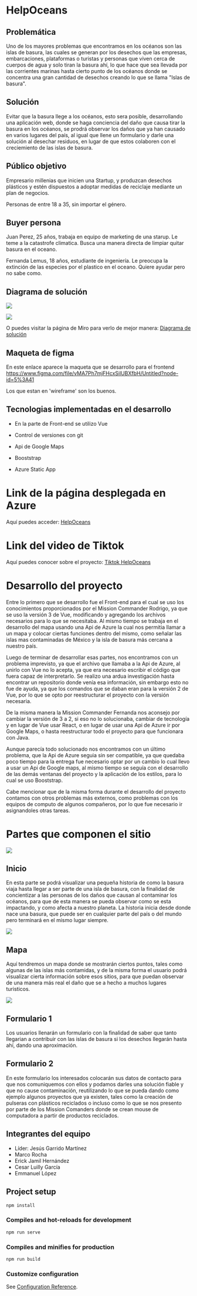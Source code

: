 # HelpOceans
## Problemática 

Uno de los mayores problemas que encontramos en los océanos son las islas de basura, las cuales se generan por los desechos que las empresas, embarcaciones, plataformas o turistas y personas que viven cerca de cuerpos de agua y solo tiran la basura ahí, lo que hace que sea llevada por las corrientes marinas hasta cierto punto de los océanos donde se concentra una gran cantidad de desechos creando lo que se llama "Islas de basura". 

## Solución

Evitar que la basura llege a los océanos, esto sera posible, desarrollando una aplicación web, donde se haga conciencia del daño que causa tirar la basura en los océanos, se prodrá observar los daños que ya han causado en varios lugares del país, al igual que llene un formulario y darle una solución al desechar residuos, en lugar de que estos colaboren con el creciemiento de las islas de basura.

## Público objetivo

Empresario millenias que inicien una Startup, y produzcan desechos plásticos y estén dispuestos a adoptar medidas de reciclaje mediante un plan de negocios.

Personas de entre 18 a 35, sin importar el género.

## Buyer persona

Juan Perez, 25 años, trabaja en equipo de marketing de una starup.
Le teme a la catastrofe climatica.
Busca una manera directa de limpiar quitar basura en el oceano.

Fernanda Lemus, 18 años, estudiante de ingeniería.
Le preocupa la extinción de las especies por el plastico en el oceano.
Quiere ayudar pero no sabe como.

## Diagrama de solución

![](./src/assets/imagenes/Flowchart.jpg)

![](./src/assets/imagenes/Flowchart2.jpg)

O puedes visitar la página de Miro para verlo de mejor manera: [Diagrama de solución](https://miro.com/app/board/uXjVO0qHyDI=/?share_link_id=173608525418)

## Maqueta de figma

En este enlace aparece la maqueta que se desarrollo para el frontend https://www.figma.com/file/vMA7Ph7mjFHcxSilUBXfbH/Untitled?node-id=5%3A41

Los que estan en 'wireframe' son los buenos.

## Tecnologias implementadas en el desarrollo

* En la parte de Front-end se utilizo Vue

* Control de versiones con git

* Api de Google Maps

* Booststrap

* Azure Static App 

# Link de la página desplegada en Azure

Aquí puedes acceder: [HelpOceans](https://yellow-river-04a0d530f.1.azurestaticapps.net/)

# Link del video de Tiktok

Aquí puedes conocer sobre el proyecto: [Tiktok HelpOceans](https://vm.tiktok.com/ZMLc39h9g/?k=1)

# Desarrollo del proyecto

Entre lo primero que se desarrollo fue el Front-end para el cual se uso los conocimientos proporcionados por el Mission Commander Rodrigo, ya que se uso la versión 3 de Vue, modificando y agregando los archivos necesarios para lo que se necesitaba. Al mismo tiempo se trabaja en el desarrollo del mapa usando una Api de Azure la cual nos permitia llamar a un mapa y colocar ciertas funciones dentro del mismo, como señalar las islas mas contaminadas de México y la isla de basura más cercana a nuestro país.

Luego de terminar de desarrollar esas partes, nos encontramos con un problema imprevisto, ya que el archivo que llamaba a la Api de Azure, al unirlo con Vue no lo acepta, ya que era necesario escribir el código que fuera capaz de interpretarlo. Se realizo una ardua investigación hasta encontrar un repositorio donde venía esa información, sin embargo esto no fue de ayuda, ya que los comandos que se daban eran para la versión 2 de Vue, por lo que se opto por reestructurar el proyecto con la versión necesaria.

De la misma manera la Mission Commander Fernanda nos aconsejo por cambiar la versión de 3 a 2, si eso no lo solucionaba, cambiar de tecnología y en lugar de Vue usar React, o en lugar de usar una Api de Azure ir por Google Maps, o hasta reestructurar todo el proyecto para que funcionara con Java.

Aunque parecía todo solucionado nos encontramos con un último problema, que la Api de Azure seguia sin ser compatible, ya que quedaba poco tiempo para la entrega fue necesario optar por un cambio lo cual llevo a usar un Api de Google maps, al mismo tiempo se seguía con el desarrollo de las demás ventanas del proyecto y la aplicación de los estilos, para lo cual se uso Booststrap.

Cabe mencionar que de la misma forma durante el desarrollo del proyecto contamos con otros problemas más externos, como problemas con los equipos de computo de algunos compañeros, por lo que fue necesario ir asignandoles otras tareas.

# Partes que componen el sitio

![](./src/assets/imagenes/Pagina.gif)

## Inicio 

En esta parte se podrá visualizar una pequeña historia de como la basura viaja hasta llegar a ser parte de una isla de basura, con la finalidad de concientizar a las personas de los daños que causan al contaminar los océanos, para que de esta manera se pueda observar como se esta impactando, y como afecta a nuestro planeta. La historia inicia desde donde nace una basura, que puede ser en cualquier parte del país o del mundo pero terminará en el mismo lugar siempre.

![](./src/assets/imagenes/Inicio.gif)

## Mapa

Aquí tendremos un mapa donde se mostrarán ciertos puntos, tales como algunas de las islas más contamidas, y de la misma forma el usuario podrá visualizar cierta información sobre esos sitios, para que puedan observar de una manera más real el daño que se a hecho a muchos lugares turisticos.

![](./src/assets/imagenes/Mapa.gif)

## Formulario 1

Los usuarios llenarán un formulario con la finalidad de saber que tanto llegarian a contribuir con las islas de basura si los desechos llegarán hasta ahí, dando una aproximación.

## Formulario 2

En este formulario los interesados colocarán sus datos de contacto para que nos comuniquemos con ellos y podamos darles una solución fiable y que no cause contaminación, reutilizando lo que se pueda dando como ejemplo algunos proyectos que ya existen, tales como la creación de pulseras con plásticos reciclados o incluso como lo que se nos presento por parte de los Mission Comanders donde se crean mouse de computadora a partir de productos reciclados.

## Integrantes del equipo

* Líder: Jesús Garrido Martínez
* Marco Rocha
* Erick Jamil Hernández
* Cesar Luilly García
* Emmanuel López 

## Project setup
```
npm install
```

### Compiles and hot-reloads for development
```
npm run serve
```

### Compiles and minifies for production
```
npm run build
```

### Customize configuration
See [Configuration Reference](https://cli.vuejs.org/config/).
